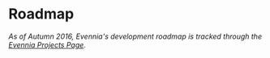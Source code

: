 # Roadmap


*As of Autumn 2016, Evennia's development roadmap is tracked through the [Evennia Projects
Page](https://github.com/evennia/evennia/projects).*